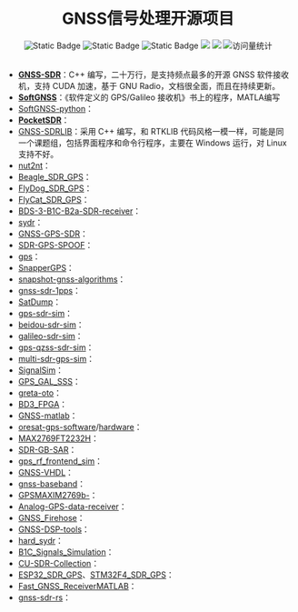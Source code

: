 <div align="center">
<h1>GNSS信号处理开源项目</h1>
</div>



<div align="center">
    <img alt="Static Badge" src="https://img.shields.io/badge/QQ-1482275402-red">
    <img alt="Static Badge" src="https://img.shields.io/badge/%E5%BE%AE%E4%BF%A1-lizhengxiao99-green">
    <img alt="Static Badge" src="https://img.shields.io/badge/Email-dauger%40126.com-brown">
    <a href="https://blog.csdn.net/daoge2666/"><img src="https://img.shields.io/badge/CSDN-论坛-c32136" /></a>
    <a href="https://www.zhihu.com/people/dao-ge-92-60/"><img src="https://img.shields.io/badge/Zhihu-知乎-blue" /></a>
    <img src="https://komarev.com/ghpvc/?username=LiZhengXiao99&label=Views&color=0e75b6&style=flat" alt="访问量统计" />
</div>
<br/>

* **[GNSS-SDR](https://github.com/gnss-sdr/gnss-sdr)**：C++ 编写，二十万行，是支持频点最多的开源 GNSS 软件接收机，支持 CUDA 加速，基于 GNU Radio，文档很全面，而且在持续更新。
* **[SoftGNSS](https://github.com/kristianpaul/SoftGNSS)**：《软件定义的 GPS/Galileo 接收机》书上的程序，MATLA编写
* [SoftGNSS-python](https://github.com/perrysou/SoftGNSS-python)：
* **[PocketSDR](https://github.com/tomojitakasu/PocketSDR)**：
* [GNSS-SDRLIB](https://github.com/taroz/GNSS-SDRLIB)：采用 C++ 编写，和 RTKLIB 代码风格一模一样，可能是同一个课题组，包括界面程序和命令行程序，主要在 Windows 运行，对 Linux 支持不好。
* [nut2nt](https://github.com/amungo/nut2nt)：
* [Beagle_SDR_GPS](https://github.com/jks-prv/Beagle_SDR_GPS)：
* [FlyDog_SDR_GPS](https://github.com/flydog-sdr/FlyDog_SDR_GPS)：
* [FlyCat_SDR_GPS](https://github.com/flydog-sdr/FlyCat_SDR_GPS)：
* [BDS-3-B1C-B2a-SDR-receiver](https://github.com/lyf8118/BDS-3-B1C-B2a-SDR-receiver)：
* [sydr](https://github.com/aproposorg/sydr)：
* [GNSS-GPS-SDR](https://github.com/JiaoXianjun/GNSS-GPS-SDR)：
* [SDR-GPS-SPOOF](https://github.com/B44D3R/SDR-GPS-SPOOF)：
* [gps](https://github.com/psas/gps)：
* [SnapperGPS](https://snappergps.info/)：
* [snapshot-gnss-algorithms](https://github.com/JonasBchrt/snapshot-gnss-algorithms)：
* [gnss-sdr-1pps](https://github.com/oscimp/gnss-sdr-1pps)：
* [SatDump](https://github.com/SatDump/SatDump)：
* [gps-sdr-sim](https://github.com/osqzss/gps-sdr-sim)：
* [beidou-sdr-sim](https://github.com/yangfan852219770/beidou-sdr-sim)：
* [galileo-sdr-sim](https://github.com/harshadms/galileo-sdr-sim)：
* [gps-qzss-sdr-sim](https://github.com/iGNSS/gps-qzss-sdr-sim)：
* [multi-sdr-gps-sim](https://github.com/Mictronics/multi-sdr-gps-sim)：
* [SignalSim](https://github.com/globsky/SignalSim)：
* [GPS_GAL_SSS](https://github.com/domonforyou/GPS_GAL_SSS)：
* [greta-oto](https://github.com/globsky/greta-oto)：
* [BD3_FPGA](https://github.com/whc2uestc/BD3_FPGA)：
* [GNSS-matlab](https://github.com/danipascual/GNSS-matlab)：
* [oresat-gps-software](https://github.com/oresat/oresat-gps-software)/[hardware](https://github.com/oresat/oresat-gps-hardware)：
* [MAX2769FT2232H](https://github.com/WKyleGilbertson/MAX2769FT2232H)：
* [SDR-GB-SAR](https://github.com/jmfriedt/SDR-GB-SAR)：
* [gps_rf_frontend_sim](https://github.com/iliasam/gps_rf_frontend_sim)：
* [GNSS-VHDL](https://github.com/danipascual/GNSS-VHDL)：
* [gnss-baseband](https://github.com/j-core/gnss-baseband)：
* [GPSMAXIM2769b-](https://github.com/vaidhyamookiah/GPSMAXIM2769b-)：
* [Analog-GPS-data-receiver](https://github.com/leaningktower/Analog-GPS-data-receiver)：
* [GNSS_Firehose](https://github.com/pmonta/GNSS_Firehose)：
* [GNSS-DSP-tools](https://github.com/pmonta/GNSS-DSP-tools)：
* [hard_sydr](https://github.com/aproposorg/hard_sydr)：
* [B1C_Signals_Simulation](https://github.com/pandaclover/B1C_Signals_Simulation)：
* [CU-SDR-Collection](https://github.com/gnsscusdr/CU-SDR-Collection)：
* [ESP32_SDR_GPS](https://github.com/iliasam/ESP32_SDR_GPS)、[STM32F4_SDR_GPS](https://github.com/iliasam/STM32F4_SDR_GPS)：
* [Fast_GNSS_ReceiverMATLAB](https://github.com/JohnBagshaw/Fast_GNSS_ReceiverMATLAB)：
* [gnss-sdr-rs](https://github.com/kewei/gnss-sdr-rs)：